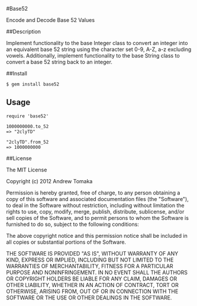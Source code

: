 #Base52

Encode and Decode Base 52 Values

##Description

Implement functionality to the base Integer class to convert an integer into an equivalent base 52 string using the character set 0-9, A-Z, a-z excluding 
vowels.  Additionally, implement functionality to the base String class to 
convert a base 52 string back to an integer.

##Install

```
$ gem install base52
```

## Usage

```
require 'base52'

1000000000.to_52
=> "2clyTD"

"2clyTD".from_52
=> 1000000000
```

##License

The MIT License

Copyright (c) 2012 Andrew Tomaka

Permission is hereby granted, free of charge, to any person obtaining a copy 
of this software and associated documentation files (the "Software"), to deal 
in the Software without restriction, including without limitation the rights 
to use, copy, modify, merge, publish, distribute, sublicense, and/or sell 
copies of the Software, and to permit persons to whom the Software is 
furnished to do so, subject to the following conditions:

The above copyright notice and this permission notice shall be included in 
all copies or substantial portions of the Software.

THE SOFTWARE IS PROVIDED "AS IS", WITHOUT WARRANTY OF ANY KIND, EXPRESS OR 
IMPLIED, INCLUDING BUT NOT LIMITED TO THE WARRANTIES OF MERCHANTABILITY, 
FITNESS FOR A PARTICULAR PURPOSE AND NONINFRINGEMENT. IN NO EVENT SHALL THE 
AUTHORS OR COPYRIGHT HOLDERS BE LIABLE FOR ANY CLAIM, DAMAGES OR OTHER 
LIABILITY, WHETHER IN AN ACTION OF CONTRACT, TORT OR OTHERWISE, ARISING FROM, 
OUT OF OR IN CONNECTION WITH THE SOFTWARE OR THE USE OR OTHER DEALINGS IN 
THE SOFTWARE.
